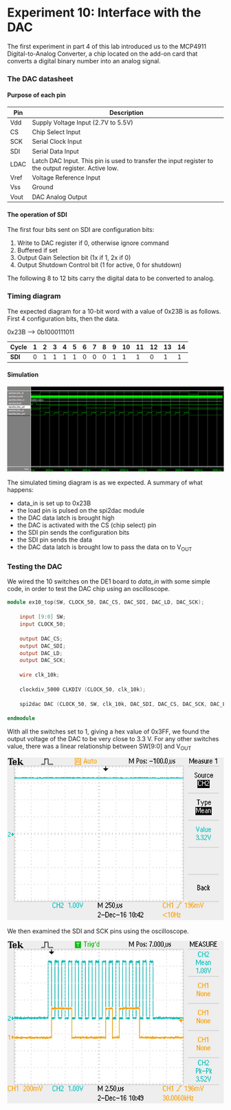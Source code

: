 # Experiment 10: Interface with the DAC

The first experiment in part 4 of this lab introduced us to the MCP4911 Digital-to-Analog Converter, a chip located on the add-on card that converts a digital binary number into an analog signal.

### The DAC datasheet

#### Purpose of each pin

Pin | Description
--- | -----------
Vdd | Supply Voltage Input (2.7V to 5.5V)
CS  | Chip Select Input
SCK | Serial Clock Input
SDI | Serial Data Input
LDAC| Latch DAC Input. This pin is used to transfer the input register to the output register. Active low.
Vref| Voltage Reference Input
Vss | Ground
Vout| DAC Analog Output

#### The operation of SDI

The first four bits sent on SDI are configuration bits:
1. Write to DAC register if 0, otherwise ignore command
2. Buffered if set
3. Output Gain Selection bit (1x if 1, 2x if 0)
4. Output Shutdown Control bit (1 for active, 0 for shutdown)

The following 8 to 12 bits carry the digital data to be converted to analog.

### Timing diagram

The expected diagram for a 10-bit word with a value of 0x23B is as follows. First 4 configuration bits, then the data.

0x23B --> 0b1000111011

Cycle   | 1 | 2 | 3 | 4 | 5 | 6 | 7 | 8 | 9 |10 |11 |12 |13 |14
--------|---|---|---|---|---|---|---|---|---|---|---|---|---|---
**SDI** | 0 | 1 | 1 | 1 | 1 | 0 | 0 | 0 | 1 | 1 | 1 | 0 | 1 | 1

#### Simulation

![timing diagram for 0x23b](../images/part3_s3_wave.PNG)

The simulated timing diagram is as we expected. A summary of what happens:

- data_in is set up to 0x23B
- the load pin is pulsed on the spi2dac module
- the DAC data latch is brought high
- the DAC is activated with the CS (chip select) pin
- the SDI pin sends the configuration bits
- the SDI pin sends the data
- the DAC data latch is brought low to pass the data on to V<sub>OUT</sub>

### Testing the DAC

We wired the 10 switches on the DE1 board to *data_in* with some simple code, in order to test the DAC chip using an oscilloscope.
```verilog
module ex10_top(SW, CLOCK_50, DAC_CS, DAC_SDI, DAC_LD, DAC_SCK);

	input [9:0] SW;
	input CLOCK_50;

	output DAC_CS;
	output DAC_SDI;
	output DAC_LD;
	output DAC_SCK;

	wire clk_10k;

	clockdiv_5000 CLKDIV (CLOCK_50, clk_10k);

	spi2dac DAC (CLOCK_50, SW, clk_10k, DAC_SDI, DAC_CS, DAC_SCK, DAC_LD);

endmodule
```

With all the switches set to 1, giving a hex value of 0x3FF, we found the output voltage of the DAC to be very close to 3.3 V. For any other switches value, there was a linear relationship between SW[9:0] and V<sub>OUT</sub>

![DAC at full voltage](../images/ex10_dac_3FF_voltage.jpg)

We then examined the SDI and SCK pins using the oscilloscope.

![DAC sdi and sck pins](../images/ex10_dac_signals.jpg)
